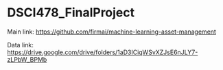 # DSCI478_FinalProject


Main link: https://github.com/firmai/machine-learning-asset-management

Data link: https://drive.google.com/drive/folders/1aD3ICiqWSvXZJsE6nJLY7-zLPbW_BPMb

